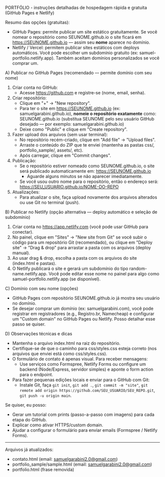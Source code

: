 
PORTFÓLIO - instruções detalhadas de hospedagem rápida e gratuita (GitHub Pages e Netlify)

Resumo das opções (gratuitas):
- GitHub Pages: permite publicar um site estático gratuitamente. Se você nomear o repositório como SEUNOME.github.io o site ficará em https://SEUNOME.github.io — assim seu **nome** aparece no domínio.
- Netlify / Vercel: permitem publicar sites estáticos com deploys automáticos. Você pode escolher um subdomínio gratuito (ex: samuel-portfolio.netlify.app). Também aceitam domínios personalizados se você comprar um.

A) Publicar no GitHub Pages (recomendado — permite domínio com seu nome)
1) Criar conta no GitHub:
   - Acesse https://github.com e registre-se (nome, email, senha).
2) Criar repositório:
   - Clique em "+" → "New repository".
   - Para ter o site em https://SEUNOME.github.io (ex: samuelgarabini.github.io), **nomeie o repositório exatamente** como:
     SEUNOME.github.io
     (substitua SEUNOME pelo seu usuário GitHub desejado — por exemplo: samuelgarabini.github.io)
   - Deixe como "Public" e clique em "Create repository".
3) Fazer upload dos arquivos (sem usar terminal):
   - No repositório recém-criado, clique em "Add file" → "Upload files".
   - Arraste o conteúdo do ZIP que te enviei (mantenha as pastas css/, portfolio_sample/, assets/, etc).
   - Após carregar, clique em "Commit changes".
4) Publicação:
   - Se o repositório estiver nomeado como SEUNOME.github.io, o site será publicado automaticamente em:
     https://SEUNOME.github.io
     - Aguarde alguns minutos se não aparecer imediatamente.
   - Se você usou outro nome para o repositório, então o endereço será:
     https://SEU_USUARIO.github.io/NOME-DO-REPO
5) Atualizações:
   - Para atualizar o site, faça upload novamente dos arquivos alterados ou use Git no terminal (push).

B) Publicar no Netlify (opção alternativa — deploy automático e seleção de subdomínio)
1) Criar conta no https://app.netlify.com (você pode usar GitHub para conectar).
2) No painel, clique em "Sites" → "New site from Git" se você subir o código para um repositório Git (recomendado), ou clique em "Deploy site" → "Drag & drop" para arrastar a pasta com os arquivos (deploy manual).
3) Ao usar drag & drop, escolha a pasta com os arquivos do site (index.html e pastas).
4) O Netlify publicará o site e gerará um subdomínio do tipo random-name.netlify.app. Você pode editar esse nome no painel para algo como samuel-portfolio.netlify.app (se disponível).

C) Domínio com seu nome (opções)
- GitHub Pages com repositório SEUNOME.github.io já mostra seu usuário no domínio.
- Se desejar comprar um domínio (ex: samuelgarabini.com), você pode registrar em registradores (e.g., Registro.br, Namecheap) e configurar um "Custom domain" no GitHub Pages ou Netlify. Posso detalhar esse passo se quiser.

D) Observações técnicas e dicas
- Mantenha o arquivo index.html na raiz do repositório.
- Certifique-se de que o caminho para css/styles.css esteja correto (nos arquivos que enviei está como css/styles.css).
- O formulário de contato é apenas visual. Para receber mensagens:
  - Use serviços como Formspree, Netlify Forms ou configure um backend (Node/Express, servidor simples) e aponte o form action para o endpoint.
- Para fazer pequenas edições locais e enviar para o GitHub com Git:
  - Instale Git, faça `git init`, `git add .`, `git commit -m "site"`, `git remote add origin https://github.com/SEU_USUARIO/SEU_REPO.git`, `git push -u origin main`.

Se quiser, eu posso:
- Gerar um tutorial com prints (passo-a-passo com imagens) para cada etapa do GitHub.
- Explicar como ativar HTTPS/custom domain.
- Ajudar a configurar o formulário para enviar emails (Formspree / Netlify Forms).

---
Arquivos já atualizados:
- contato.html (email: samuelgarabini2.0@gmail.com)
- portfolio_sample/sample.html (email: samuelgarabini2.0@gmail.com)
- portfolio.html (frase removida)

